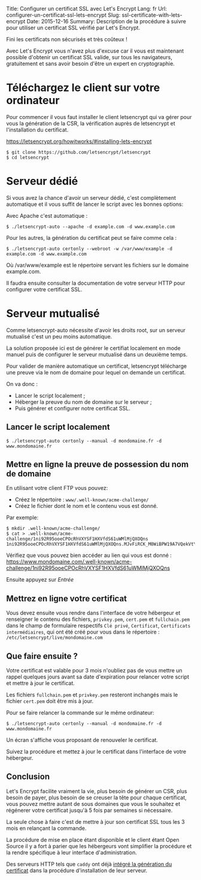 Title: Configurer un certificat SSL avec Let's Encrypt
Lang: fr
Url: configurer-un-certificat-ssl-lets-encrypt
Slug: ssl-certificate-with-lets-encrypt
Date: 2015-12-16
Summary: Description de la procédure à suivre pour utiliser un certificat SSL vérifié par Let's Encrypt.

Fini les certificats non sécurisés et très coûteux !

Avec Let's Encrypt vous n'avez plus d'excuse car il vous est
maintenant possible d'obtenir un certificat SSL valide, sur tous les
navigateurs, gratuitement et sans avoir besoin d'être un expert en
cryptographie.

# Téléchargez le client sur votre ordinateur

Pour commencer il vous faut installer le client letsencrypt qui va
gérer pour vous la génération de la CSR, la vérification auprès de
letsencrypt et l'installation du certificat.

https://letsencrypt.org/howitworks/#installing-lets-encrypt

    $ git clone https://github.com/letsencrypt/letsencrypt
    $ cd letsencrypt


# Serveur dédié

Si vous avez la chance d'avoir un serveur dédié, c'est complètement
automatique et il vous suffit de lancer le script avec les bonnes options:

Avec Apache c'est automatique :

    $ ./letsencrypt-auto --apache -d example.com -d www.example.com

Pour les autres, la génération du certificat peut se faire comme cela :

    $ ./letsencrypt-auto certonly --webroot -w /var/www/example -d example.com -d www.example.com

Où /var/www/example est le répertoire servant les fichiers sur le domaine example.com.

Il faudra ensuite consulter la documentation de votre serveur HTTP
pour configurer votre certificat SSL.


# Serveur mutualisé

Comme letsencrypt-auto nécessite d'avoir les droits root, sur un
serveur mutualisé c'est un peu moins automatique.

La solution proposée ici est de générer le certifiat localement en
mode manuel puis de configurer le serveur mutualisé dans un deuxième
temps.

Pour valider de manière automatique un certificat, letsencrypt
télécharge une preuve via le nom de domaine pour lequel on demande un
certificat.

On va donc :

 - Lancer le script localement ;
 - Héberger la preuve du nom de domaine sur le serveur ;
 - Puis générer et configurer notre certificat SSL.


## Lancer le script localement

    $ ./letsencrypt-auto certonly --manual -d mondomaine.fr -d www.mondomaine.fr


## Mettre en ligne la preuve de possession du nom de domaine

En utilisant votre client FTP vous pouvez:

- Créez le répertoire : `www/.well-known/acme-challenge/`
- Créez le fichier dont le nom et le contenu vous est donné.

Par exemple:

    $ mkdir .well-known/acme-challenge/
    $ cat > .well-known/acme-challenge/1ni92R95ooeCPOcRhVXYSF1HXVfdS61uWMlMjQXOQns
    1ni92R95ooeCPOcRhVXYSF1HXVfdS61uWMlMjQXOQns.MJvFiRCK_M0WiBPW19A7VQekVtY5sSojwa44TFcaUAw

Vérifiez que vous pouvez bien accéder au lien qui vous est donné :
https://www.mondomaine.com/.well-known/acme-challenge/1ni92R95ooeCPOcRhVXYSF1HXVfdS61uWMlMjQXOQns

Ensuite appuyez sur *Entrée*


## Mettrez en ligne votre certificat

Vous devez ensuite vous rendre dans l'interface de votre hébergeur et
renseigner le contenu des fichiers, `privkey.pem`, `cert.pem` et
`fullchain.pem` dans le champ de formulaire respectifs `Clé privé`,
`Certificat`, `Certificats intermédiaires`, qui ont été créé pour vous
dans le répertoire : `/etc/letsencrypt/live/mondomaine.com`


## Que faire ensuite ?

Votre certificat est valable pour 3 mois n'oubliez pas de vous mettre
un rappel quelques jours avant sa date d'expiration pour relancer
votre script et mettre à jour le certificat.

Les fichiers `fullchain.pem` et `privkey.pem` resteront inchangés mais
le fichier `cert.pem` doit être mis à jour.

Pour se faire relancer la commande sur le même ordinateur:

    $ ./letsencrypt-auto certonly --manual -d mondomaine.fr -d www.mondomaine.fr

Un écran s'affiche vous proposant de renouveler le certificat.

Suivez la procédure et mettez à jour le certificat dans l'interface de
votre hébergeur.


## Conclusion

Let's Encrypt facilite vraiment la vie, plus besoin de générer un CSR,
plus besoin de payer, plus besoin de se creuser la tête pour chaque
certificat, vous pouvez mettre autant de sous domaines que vous le
souhaitez et régénerer votre certificat jusqu'à 5 fois par semaines si
nécessaire.

La seule chose à faire c'est de mettre à jour son certificat SSL tous
les 3 mois en relançant la commande.

La procédure de mise en place étant disponible et le client étant Open
Source il y a fort à parier que les hébergeurs vont simplifier la
procédure et la rendre spécifique à leur interface d'administration.

Des serveurs HTTP tels que ``caddy`` ont déjà
[intégré la génération du certificat](https://www.youtube.com/watch?v=nk4EWHvvZtI)
dans la procédure d'installation de leur serveur.
